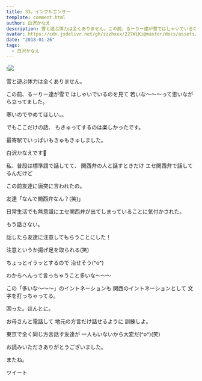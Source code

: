 ```yaml
---
title: 33。インフルエンサー
template: comment.html
author: 白沢かなえ
description: 雪と遊ぶ体力は全くありません。この前、るーりー達が雪ではしゃいでいるのを見て若いな〜〜〜って思いながら立ってました。寒いのでやめてほしい。。でも...
avatar: https://cdn.jsdelivr.net/gh/zzzhxxx/227WiKi@master/docs/assets/photo/avatar/kanae.jpg
date: "2018-01-26"
tags:
  - 白沢かなえ
---
```


!![](https://cdn.jsdelivr.net/gh/227WiKi/227WiKi-image@master/blog-image/kanae-2018-01-26_1.jpg)







雪と遊ぶ体力は全くありません。



この前、るーりー達が雪で
はしゃいでいるのを見て
若いな〜〜〜って思いながら立ってました。



寒いのでやめてほしい。。










でもここだけの話、
もきゅってするのは楽しかったです。



最寄駅でいっぱいもきゅもきゅしました。





白沢かなえです🌷











私、普段は標準語で話してて、
関西弁の人と話すときだけ
エセ関西弁で話してるんだけど



この前友達に唐突に言われたの。








友達「なんで関西弁なん？(笑)」









日常生活でも無意識にエセ関西弁が出てしまっていることに気付かされた。



もう話さない。




話したら友達に注意してもらうことにした！



注意というか揚げ足を取られる(笑)



ちょっとイラッとするので
治せそう(^o^)






わからへんって言っちゃうこと多いな〜〜〜




この「多いな〜〜〜」のイントネーションも
関西のイントネーションとして
文字を打っちゃってる。





困った。ほんとに。









お母さんと電話して
地元の方言だけ話せるように
訓練しよ。



東京で全く同じ方言話す友達が
一人もいないから大変だ(^o^)(笑)











お読みいただきありがとうございました。

またね。


ツイート



